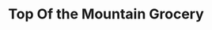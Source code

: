 ---
title: "Top Of the Mountain Grocery"
url: /deer/top-of-the-mountain-grocery/
shop: Lebensmittel
---